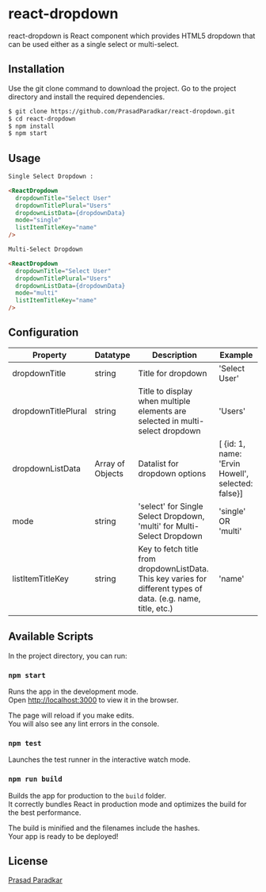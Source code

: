 # react-dropdown

react-dropdown is React component which provides HTML5 dropdown that can be used either as a single select or multi-select.

## Installation

Use the git clone command to download the project. Go to the project directory and install the required dependencies.

```bash
$ git clone https://github.com/PrasadParadkar/react-dropdown.git
$ cd react-dropdown
$ npm install
$ npm start
```

## Usage

```HTML
Single Select Dropdown :

<ReactDropdown
  dropdownTitle="Select User"
  dropdownTitlePlural="Users"
  dropdownListData={dropdownData}
  mode="single"
  listItemTitleKey="name"
/>

Multi-Select Dropdown

<ReactDropdown
  dropdownTitle="Select User"
  dropdownTitlePlural="Users"
  dropdownListData={dropdownData}
  mode="multi"
  listItemTitleKey="name"
/>

```

## Configuration

| Property            | Datatype         | Description                                                                                                     | Example                                           |
| ------------------- | ---------------- | --------------------------------------------------------------------------------------------------------------- | ------------------------------------------------- |
| dropdownTitle       | string           | Title for dropdown                                                                                              | 'Select User'                                     |
| dropdownTitlePlural | string           | Title to display when multiple elements are selected in multi-select dropdown                                   | 'Users'                                           |
| dropdownListData    | Array of Objects | Datalist for dropdown options                                                                                   | [ {id: 1, name: 'Ervin Howell', selected: false}] |
| mode                | string           | 'select' for Single Select Dropdown, 'multi' for Multi-Select Dropdown                                          | 'single' OR 'multi'                               |
| listItemTitleKey    | string           | Key to fetch title from dropdownListData. This key varies for different types of data. (e.g. name, title, etc.) | 'name'                                            |

## Available Scripts

In the project directory, you can run:

### `npm start`

Runs the app in the development mode.\
Open [http://localhost:3000](http://localhost:3000) to view it in the browser.

The page will reload if you make edits.\
You will also see any lint errors in the console.

### `npm test`

Launches the test runner in the interactive watch mode.

### `npm run build`

Builds the app for production to the `build` folder.\
It correctly bundles React in production mode and optimizes the build for the best performance.

The build is minified and the filenames include the hashes.\
Your app is ready to be deployed!

## License

[Prasad Paradkar](https://github.com/PrasadParadkar)
